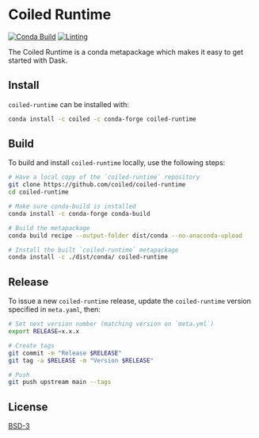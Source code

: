 # Coiled Runtime

[![Conda Build](https://github.com/coiled/coiled-runtime/actions/workflows/conda.yml/badge.svg)](https://github.com/coiled/coiled-runtime/actions/workflows/conda.yml) [![Linting](https://github.com/coiled/coiled-runtime/actions/workflows/pre-commit.yaml/badge.svg)](https://github.com/coiled/coiled-runtime/actions/workflows/pre-commit.yaml)

The Coiled Runtime is a conda metapackage which makes it easy to get started with Dask.

## Install

`coiled-runtime` can be installed with:

```bash
conda install -c coiled -c conda-forge coiled-runtime
```

## Build

To build and install `coiled-runtime` locally, use the following steps:

```bash
# Have a local copy of the `coiled-runtime` repository
git clone https://github.com/coiled/coiled-runtime
cd coiled-runtime

# Make sure conda-build is installed
conda install -c conda-forge conda-build

# Build the metapackage
conda build recipe --output-folder dist/conda --no-anaconda-upload

# Install the built `coiled-runtime` metapackage
conda install -c ./dist/conda/ coiled-runtime
```

## Release

To issue a new `coiled-runtime` release, update the `coiled-runtime` version specified in `meta.yaml`, then:

```bash
# Set next version number (matching version on `meta.yml`)
export RELEASE=x.x.x

# Create tags
git commit -m "Release $RELEASE"
git tag -a $RELEASE -m "Version $RELEASE"

# Push
git push upstream main --tags
```

## License

[BSD-3](LICENSE)
